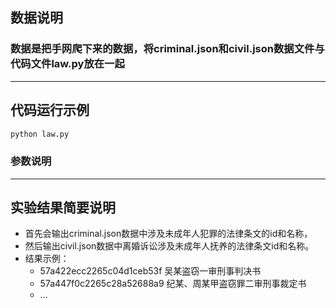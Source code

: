 ## 数据说明
### 数据是把手网爬下来的数据，将criminal.json和civil.json数据文件与代码文件law.py放在一起

---
## 代码运行示例
```bash
python law.py
```
### 参数说明

---
## 实验结果简要说明
- 首先会输出criminal.json数据中涉及未成年人犯罪的法律条文的id和名称，
- 然后输出civil.json数据中离婚诉讼涉及未成年人抚养的法律条文id和名称。
- 结果示例：
	- 57a422ecc2265c04d1ceb53f	吴某盗窃一审刑事判决书
	- 57a447f0c2265c28a52688a9	纪某、周某甲盗窃罪二审刑事裁定书
	- ...
